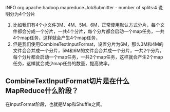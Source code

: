 INFO org.apache.hadoop.mapreduce.JobSubmitter - number of splits:4
说明分为4个分片

1. 比如我们有4个小文件3M、4M、5M、6M，正常使用默认方式分片，每个文件都会分成一个分片，一共4个分片，每个分片都会启动一个map任务，一共4个map任务，这样就会产生4个map任务，
2. 但是我们使用CombineTextInputFormat，设置分片为6M，那么3M和4M的文件会合并成一个分片，5M和6M的文件会合并成一个分片，一共2个分片，每个分片都会启动一个map任务，一共2个map任务，这样就会产生2个map任务，这样就会减少map任务的数量，提高效率。

## CombineTextInputFormat切片是在什么MapReduce什么阶段？
在InputFormat阶段，也就是Map和Shuffle之间。

